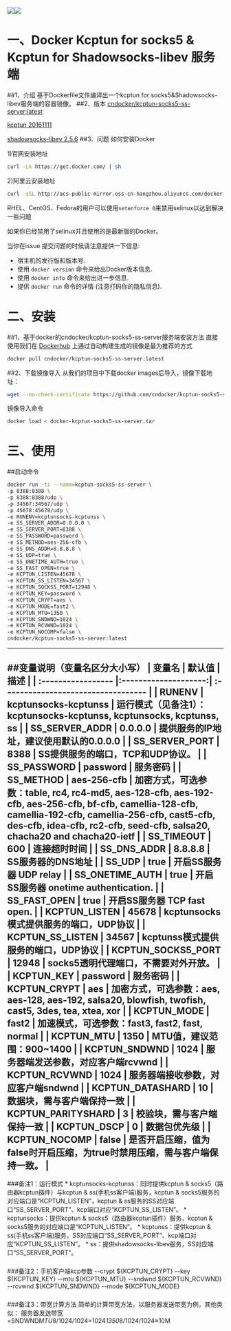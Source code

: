 [![](https://images.microbadger.com/badges/version/cndocker/kcptun-socks5-ss-server.svg)](http://microbadger.com/images/cndocker/kcptun-socks5-ss-server "Get your own image badge on microbadger.com")[![](https://images.microbadger.com/badges/image/cndocker/kcptun-socks5-ss-server.svg)](http://microbadger.com/images/cndocker/kcptun-socks5-ss-server "Get your own version badge on microbadger.com")

# 一、Docker Kcptun for socks5 & Kcptun for Shadowsocks-libev 服务端
##1、介绍
基于Dockerfile文件编译出一个kcptun for socks5&Shadowsocks-libev服务端的容器镜像。
##2、版本
[cndocker/kcptun-socks5-ss-server:latest](https://hub.docker.com/r/cndocker/kcptun-socks5-ss-server/)

[kcptun 20161111](https://github.com/xtaci/kcptun/releases/latest)

[shadowsocks-libev 2.5.6](https://github.com/shadowsocks/shadowsocks-libev/releases/latest)
##3、问题
如何安装Docker

1)官网安装地址
```bash
curl -Lk https://get.docker.com/ | sh
```
2)阿里云安装地址
```bash
curl -sSL http://acs-public-mirror.oss-cn-hangzhou.aliyuncs.com/docker-engine/internet | sh -
```
RHEL、CentOS、Fedora的用户可以使用`setenforce 0`来禁用selinux以达到解决一些问题

如果你已经禁用了selinux并且使用的是最新版的Docker。

当你在issue 提交问题的时候请注意提供一下信息:
- 宿主机的发行版和版本号.
- 使用 `docker version` 命令来给出Docker版本信息.
- 使用 `docker info` 命令来给出进一步信息.
- 提供 `docker run` 命令的详情 (注意打码你的隐私信息).

# 二、安装
##1、基于docker的cndocker/kcptun-socks5-ss-server服务端安装方法
直接使用我们在 [Dockerhub](https://hub.docker.com/r/cndocker/kcptun-socks5-ss-server/) 上通过自动构建生成的镜像是最为推荐的方式

```bash
docker pull cndocker/kcptun-socks5-ss-server:latest
```
##2、下载镜像导入
从我们的项目中下载docker images后导入，镜像下载地址：
```bash
wget --no-check-certificate https://github.com/cndocker/kcptun-socks5-ss-server-docker/raw/master/images/docker-kcptun-socks5-ss-server.tar
```
镜像导入命令
```bash
docker load < docker-kcptun-socks5-ss-server.tar
```

# 三、使用
##启动命令
```bash
docker run -ti --name=kcptun-socks5-ss-server \
-p 8388:8388 \
-p 8388:8388/udp \
-p 34567:34567/udp \
-p 45678:45678/udp \
-e RUNENV=kcptunsocks-kcptunss \
-e SS_SERVER_ADDR=0.0.0.0 \
-e SS_SERVER_PORT=8388 \
-e SS_PASSWORD=password \
-e SS_METHOD=aes-256-cfb \
-e SS_DNS_ADDR=8.8.8.8 \
-e SS_UDP=true \
-e SS_ONETIME_AUTH=true \
-e SS_FAST_OPEN=true \
-e KCPTUN_LISTEN=45678 \
-e KCPTUN_SS_LISTEN=34567 \
-e KCPTUN_SOCKS5_PORT=12948 \
-e KCPTUN_KEY=password \
-e KCPTUN_CRYPT=aes \
-e KCPTUN_MODE=fast2 \
-e KCPTUN_MTU=1350 \
-e KCPTUN_SNDWND=1024 \
-e KCPTUN_RCVWND=1024 \
-e KCPTUN_NOCOMP=false \
cndocker/kcptun-socks5-ss-server:latest
```
---
##变量说明（变量名区分大小写）
| 变量名 | 默认值  | 描述 |
| :----------------- |:--------------------:| :---------------------------------- |
| RUNENV             | kcptunsocks-kcptunss | 运行模式（见备注1）：kcptunsocks-kcptunss, kcptunsocks, kcptunss, ss |
| SS_SERVER_ADDR     | 0.0.0.0              | 提供服务的IP地址，建议使用默认的0.0.0.0  |
| SS_SERVER_PORT     | 8388                 | SS提供服务的端口，TCP和UDP协议。        |
| SS_PASSWORD        | password             | 服务密码                              |
| SS_METHOD          | aes-256-cfb          | 加密方式，可选参数：table, rc4, rc4-md5, aes-128-cfb, aes-192-cfb, aes-256-cfb, bf-cfb, camellia-128-cfb, camellia-192-cfb, camellia-256-cfb, cast5-cfb, des-cfb, idea-cfb, rc2-cfb, seed-cfb, salsa20, chacha20 and chacha20-ietf |
| SS_TIMEOUT         | 600                  | 连接超时时间                          |
| SS_DNS_ADDR        | 8.8.8.8              | SS服务器的DNS地址                     |
| SS_UDP             | true                 | 开启SS服务器 UDP relay                |
| SS_ONETIME_AUTH    | true                 | 开启SS服务器 onetime authentication.  |
| SS_FAST_OPEN       | true                 | 开启SS服务器  TCP fast open.          |
| KCPTUN_LISTEN      | 45678                | kcptunsocks模式提供服务的端口，UDP协议   |
| KCPTUN_SS_LISTEN   | 34567                | kcptunss模式提供服务的端口，UDP协议           |
| KCPTUN_SOCKS5_PORT | 12948                | socks5透明代理端口，不需要对外开放。      |
| KCPTUN_KEY         | password             | 服务密码                              |
| KCPTUN_CRYPT       | aes                  | 加密方式，可选参数：aes, aes-128, aes-192, salsa20, blowfish, twofish, cast5, 3des, tea, xtea, xor |
| KCPTUN_MODE        | fast2                | 加速模式，可选参数：fast3, fast2, fast, normal |
| KCPTUN_MTU         | 1350                 | MTU值，建议范围：900~1400              |
| KCPTUN_SNDWND      | 1024                 | 服务器端发送参数，对应客户端rcvwnd       |
| KCPTUN_RCVWND      | 1024                 | 服务器端接收参数，对应客户端sndwnd        |
| KCPTUN_DATASHARD   | 10                   | 数据块，需与客户端保持一致              |
| KCPTUN_PARITYSHARD | 3                    | 校验块，需与客户端保持一致          |
| KCPTUN_DSCP        | 0                    | 数据包优先级                          |
| KCPTUN_NOCOMP      | false                | 是否开启压缩，值为false时开启压缩，为true时禁用压缩，需与客户端保持一致。 |
---
###备注1：运行模式
    * kcptunsocks-kcptunss：同时提供kcptun & socks5（路由器kcptun插件）与kcptun & ss(手机ss客户端)服务，kcptun & socks5服务的对应端口是“KCPTUN_LISTEN”，kcptun & ss服务的SS对应端口“SS_SERVER_PORT”、kcp端口对应“KCPTUN_SS_LISTEN”。
    * kcptunsocks：提供kcptun & socks5（路由器kcptun插件）服务，kcptun & socks5服务的对应端口是“KCPTUN_LISTEN”。
    * kcptunss：提供kcptun & ss(手机ss客户端)服务，SS对应端口“SS_SERVER_PORT”、kcp端口对应“KCPTUN_SS_LISTEN”。
    * ss：提供shadowsocks-libev服务，SS对应端口“SS_SERVER_PORT”。
###

###备注2：手机客户端kcp参数
    --crypt ${KCPTUN_CRYPT} --key ${KCPTUN_KEY} --mtu ${KCPTUN_MTU} --sndwnd ${KCPTUN_RCVWND} --rcvwnd ${KCPTUN_SNDWND} --mode ${KCPTUN_MODE}
###

###备注3：带宽计算方法
    简单的计算带宽方法，以服务器发送带宽为例，其他类似：
    服务器发送带宽=SNDWND*MTU*8/1024/1024=1024*1350*8/1024/1024≈10M
###

